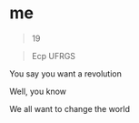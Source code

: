 # me
> 19
 
> Ecp UFRGS

You say you want a revolution

Well, you know

We all want to change the world

